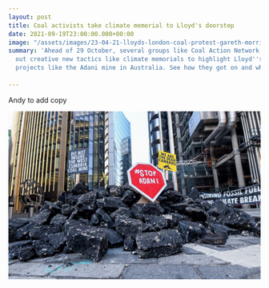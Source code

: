 ```yaml
---
layout: post
title: Coal activists take climate memorial to Lloyd's doorstep
date: 2021-09-19T23:00:00.000+00:00
image: "/assets/images/23-04-21-lloyds-london-coal-protest-gareth-morris-19.jpg"
summary: 'Ahead of 29 October, several groups like Coal Action Network have been testing
  out creative new tactics like climate memorials to highlight Lloyd''s role insuring
  projects like the Adani mine in Australia. See how they got on and what they learnt. '

---
```

Andy to add copy

![](/assets/images/23-04-21-lloyds-london-coal-protest-gareth-morris-08.jpg)
